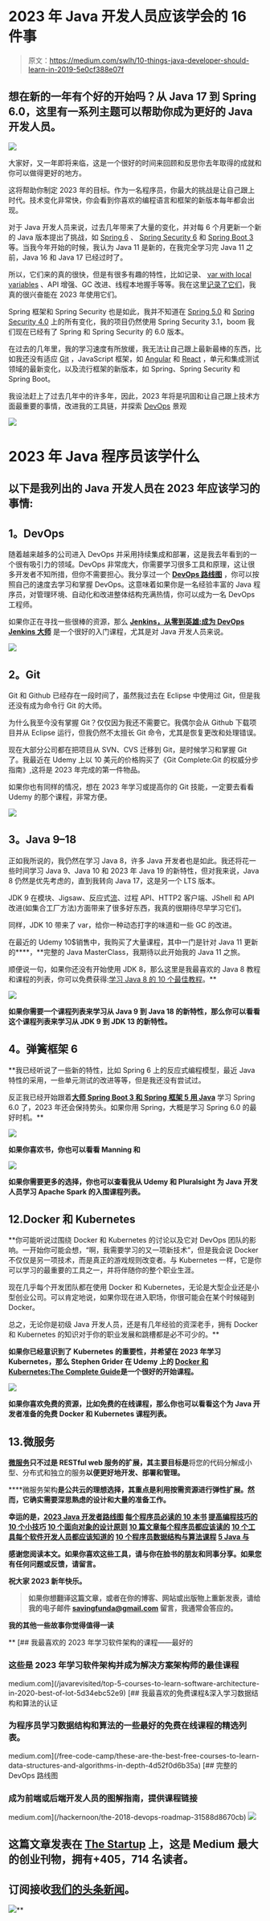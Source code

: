 # 2023 年 Java 开发人员应该学会的 16 件事

> 原文：<https://medium.com/swlh/10-things-java-developer-should-learn-in-2019-5e0cf388e07f>

## 想在新的一年有个好的开始吗？从 Java 17 到 Spring 6.0，这里有一系列主题可以帮助你成为更好的 Java 开发人员。

![](img/aced8a676f6e35c5f7a618a71ff5fd7b.png)

大家好，又一年即将来临，这是一个很好的时间来回顾和反思你去年取得的成就和你可以做得更好的地方。

这将帮助你制定 2023 年的目标。作为一名程序员，你最大的挑战是让自己跟上时代。技术变化非常快，你会看到你喜欢的编程语言和框架的新版本每年都会出现。

对于 Java 开发人员来说，过去几年带来了大量的变化，并对每 6 个月更新一个新的 Java 版本提出了挑战，如 [Spring 6](https://javarevisited.blogspot.com/2018/06/top-6-spring-framework-online-courses-Java-programmers.html) 、 [Spring Security 6](https://javarevisited.blogspot.com/2017/06/3-best-spring-security-online-training-courses-java-programmers.html#axzz5ajt7Ig3L) 和 [Spring Boot 3](https://javarevisited.blogspot.com/2018/05/top-5-courses-to-learn-spring-boot-in.html) 等。当我今年开始的时候，我认为 Java 11 是新的，在我完全学习完 Java 11 之前，Java 16 和 Java 17 已经过时了。

所以，它们来的真的很快，但是有很多有趣的特性，比如记录、 [var with local variables](http://javarevisited.blogspot.sg/2018/03/finally-java-10-has-var-to-declare-local-variables.html) 、API 增强、GC 改进、线程本地握手等等。我在这里[记录了它们](https://javarevisited.blogspot.sg/2018/03/java-10-released-10-new-features-java.html#axzz5ALJyiIAt)，我真的很兴奋能在 2023 年使用它们。

Spring 框架和 Spring Security 也是如此，我并不知道在 [Spring 5.0](http://www.java67.com/2017/11/top-5-free-core-spring-mvc-courses-learn-online.html) 和 [Spring Security 4.0](http://www.java67.com/2017/12/top-5-spring-security-online-training-courses.html) 上的所有变化，我的项目仍然使用 Spring Security 3.1，boom 我们现在已经有了 Spring 和 Spring Security 的 6.0 版本。

在过去的几年里，我的学习速度有所放缓，我无法让自己跟上最新最棒的东西，比如我还没有适应 [Git](https://javarevisited.blogspot.com/2018/01/5-free-git-courses-for-programmers-to-learn-online.html) ，JavaScript 框架，如 [Angular](https://javarevisited.blogspot.com/2018/06/5-best-courses-to-learn-angular.html) 和 [React](https://javarevisited.blogspot.com/2018/08/top-5-react-js-and-redux-courses-to-learn-online.html) ，单元和集成测试领域的最新变化，以及流行框架的新版本，如 Spring、Spring Security 和 Spring Boot。

我设法赶上了过去几年中的许多年，因此，2023 年将是巩固和让自己跟上技术方面最重要的事情，改进我的工具链，并探索 [DevOps](https://javarevisited.blogspot.com/2018/09/10-devops-courses-for-experienced-java-developers.html) 景观

[![](img/d4cbc4039abf8fd93c3ccd9eb0937651.png)](https://click.linksynergy.com/fs-bin/click?id=JVFxdTr9V80&subid=0&offerid=323058.1&type=10&tmpid=14538&RD_PARM1=https%3A%2F%2Fwww.udemy.com%2Fthe-complete-jenkins-course-for-developers-and-devops%2F)

# 2023 年 Java 程序员该学什么

## 以下是我列出的 Java 开发人员在 2023 年应该学习的事情:

## **1。DevOps**

随着越来越多的公司进入 DevOps 并采用持续集成和部署，这是我去年看到的一个很有吸引力的领域。DevOps 非常庞大，你需要学习很多工具和原理，这让很多开发者不知所措，但你不需要担心。我分享过一个 [**DevOps 路线图**](https://javarevisited.blogspot.com/2018/09/the-2018-devops-roadmap-your-guide-to-become-DevOps-Engineer.html) ，你可以按照自己的速度去学习和掌握 DevOps。这意味着如果你是一名经验丰富的 Java 程序员，对管理环境、自动化和改进整体结构充满热情，你可以成为一名 DevOps 工程师。

如果你正在寻找一些很棒的资源，那么 [**Jenkins，从零到英雄:成为 DevOps Jenkins 大师**](https://click.linksynergy.com/deeplink?id=JVFxdTr9V80&mid=39197&murl=https%3A%2F%2Fwww.udemy.com%2Fcourse%2Fjenkins-from-zero-to-hero%2F) 是一个很好的入门课程，尤其是对 Java 开发人员来说。

[![](img/43975fab8ae0deaac61daf0c18ec6ba2.png)](https://click.linksynergy.com/deeplink?id=JVFxdTr9V80&mid=39197&murl=https%3A%2F%2Fwww.udemy.com%2Fcourse%2Fjenkins-from-zero-to-hero%2F)

## **2。Git**

Git 和 Github 已经存在一段时间了，虽然我过去在 Eclipse 中使用过 Git，但是我还没有成为命令行 Git 的大师。

为什么我至今没有掌握 Git？仅仅因为我还不需要它。我偶尔会从 Github 下载项目并从 Eclipse 运行，但我仍然不太擅长 Git 命令，尤其是恢复更改和处理错误。

现在大部分公司都在把项目从 SVN、CVS 迁移到 Git，是时候学习和掌握 Git 了。我最近在 Udemy 上以 10 美元的价格购买了《Git Complete:Git 的权威分步指南》,这将是 2023 年完成的第一件物品。

如果你也有同样的情况，想在 2023 年学习或提高你的 Git 技能，一定要去看看 Udemy 的那个课程，非常方便。

[![](img/c324107c3f4c28071d55893e0fb7791d.png)](https://click.linksynergy.com/fs-bin/click?id=JVFxdTr9V80&subid=0&offerid=323058.1&type=10&tmpid=14538&RD_PARM1=https%3A%2F%2Fwww.udemy.com%2Fgit-complete%2F)

## **3。Java 9–18**

正如我所说的，我仍然在学习 Java 8，许多 Java 开发者也是如此。我还将花一些时间学习 Java 9、Java 10 和 2023 年 Java 19 的新特性，但对我来说，Java 8 仍然是优先考虑的，直到我转向 Java 17，这是另一个 LTS 版本。

JDK 9 在模块、Jigsaw、反应式[流](http://www.java67.com/2016/03/how-to-use-flatmap-in-java-8-stream.html)、过程 API、HTTP2 客户端、JShell 和 API 改进(如集合工厂方法)方面带来了很多好东西，我真的很期待尽早学习它们。

同样，JDK 10 带来了 var，给你一种动态打字的味道和一些 GC 的改进。

在最近的 Udemy 10$销售中，我购买了大量课程，其中一门是针对 Java 11 更新的[](https://click.linksynergy.com/fs-bin/click?id=JVFxdTr9V80&subid=0&offerid=323058.1&type=10&tmpid=14538&RD_PARM1=https%3A%2F%2Fwww.udemy.com%2Fjava-the-complete-java-developer-course%2F)****，**完整的 Java MasterClass，我期待以此开始我的 Java 11 之旅。

顺便说一句，如果你还没有开始使用 JDK 8，那么这里是我最喜欢的 Java 8 教程和课程的列表，你可以免费获得:[学习 Java 8 的 10 个最佳教程](http://www.java67.com/2014/09/top-10-java-8-tutorials-best-of-lot.html)。**

**[![](img/4e700a83a9586ffe61a0bd131454db52.png)](https://click.linksynergy.com/fs-bin/click?id=JVFxdTr9V80&subid=0&offerid=323058.1&type=10&tmpid=14538&RD_PARM1=https%3A%2F%2Fwww.udemy.com%2Fjava-the-complete-java-developer-course%2F)**

**如果你需要一个课程列表来学习从 Java 9 到 Java 18 的新特性，那么你可以看看这个课程列表来学习从 JDK 9 到 JDK 13 的新特性。**

## ****4。弹簧框架 6****

**我已经听说了一些新的特性，比如 Spring 6 上的反应式编程模型，最近 Java 特性的采用，一些单元测试的改进等等，但是我还没有尝试过。

反正我已经开始跟着[**大师 Spring Boot 3 和 Spring 框架 5 用 Java**](https://click.linksynergy.com/deeplink?id=JVFxdTr9V80&mid=39197&murl=https%3A%2F%2Fwww.udemy.com%2Fcourse%2Fspring-boot-and-spring-framework-tutorial-for-beginners%2F&u1=JAVAREVISITED) 学习 Spring 6.0 了，2023 年还会保持势头。如果你用 Spring，大概是学习 Spring 6.0 的最好时机。**

**[![](img/958657915d76ea5cb67afaa4a53e849a.png)](https://click.linksynergy.com/fs-bin/click?id=JVFxdTr9V80&subid=0&offerid=323058.1&type=10&tmpid=14538&RD_PARM1=https%3A%2F%2Fwww.udemy.com%2Fspring-framework-5-beginner-to-guru%2F)**

**如果你喜欢书，你也可以看看 Manning 和[](https://medium.com/u/b80b23aafb18#axzz51uO7MlUG)**

**[![](img/985a7c949172727d284447648bd8d18a.png)](https://medium.com/u/b80b23aafb18#axzz51uO7MlUG)**

**如果你需要更多的选择，你也可以查看我从 Udemy 和 Pluralsight 为 Java 开发人员学习 Apache Spark 的入围课程列表。**

## **12.Docker 和 Kubernetes**

**你可能听说过围绕 Docker 和 Kubernetes 的讨论以及它对 DevOps 团队的影响。一开始你可能会想，“啊，我需要学习的又一项新技术”，但是我会说 Docker 不仅仅是另一项技术，而是真正的游戏规则改变者。与 Kubernetes 一样，它是你可以学习的最重要的工具之一，并将伴随你的整个职业生涯。

现在几乎每个开发团队都在使用 Docker 和 Kubernetes，无论是大型企业还是小型创业公司。可以肯定地说，如果你现在进入职场，你很可能会在某个时候碰到 Docker。

总之，无论你是初级 Java 开发人员，还是有几年经验的资深老手，拥有 Docker 和 Kubernetes 的知识对于你的职业发展和跳槽都是必不可少的。**

**如果你已经意识到了 Kubernetes 的重要性，并希望在 2023 年学习 Kubernetes，那么 Stephen Grider 在 Udemy 上的 [**Docker 和 Kubernetes:The Complete Guide**](https://click.linksynergy.com/deeplink?id=JVFxdTr9V80&mid=39197&murl=https%3A%2F%2Fwww.udemy.com%2Fcourse%2Fdocker-and-kubernetes-the-complete-guide%2F)是一个很好的开始课程。**

**[![](img/f1cbd079adb6fbce85b97e9800cd31ab.png)](https://click.linksynergy.com/deeplink?id=JVFxdTr9V80&mid=39197&murl=https%3A%2F%2Fwww.udemy.com%2Fcourse%2Fdocker-and-kubernetes-the-complete-guide%2F)**

**如果你喜欢免费的资源，比如免费的在线课程，那么你也可以看看这个为 Java 开发者准备的免费 Docker 和 Kubernetes 课程列表。**

## **13.微服务**

**[微服务](/javarevisited/10-best-java-microservices-courses-with-spring-boot-and-spring-cloud-6d04556bdfed)只不过是 RESTful web 服务的扩展，其主要目标是**将您的代码分解成小型、分布式和独立的服务**以便更好地开发、部署和管理。**

****微服务架构**是公共云的理想选择，其重点是利用按需资源进行弹性扩展。然而，它确实需要深思熟虑的设计和大量的准备工作。**

**幸运的是，[2023 Java 开发者路线图](/javarevisited/10-advanced-spring-boot-courses-for-experienced-java-developers-5e57606816bd#123)
[每个程序员必读的 10 本书](http://www.java67.com/2015/03/10-books-every-programmer-and-software-engineer-read.html)
[提高编程技巧的 10 个小技巧](http://javarevisited.blogspot.sg/2014/01/10-tips-to-improve-programming-skill-become-better-programmer.html#axzz553pz1hYh)
[10 个面向对象的设计原则](http://javarevisited.blogspot.sg/2012/03/10-object-oriented-design-principles.html)
[10 篇文章每个程序员都应该读的](http://javarevisited.blogspot.sg/2014/05/10-articles-every-programmer-must-read.html)
[10 个工具每个软件开发人员都应该知道的](http://javarevisited.blogspot.sg/2018/01/10-tools-every-software-developer-know.html)
[10 个程序员数据结构与算法课程](https://hackernoon.com/10-data-structure-algorithms-and-programming-courses-to-crack-any-coding-interview-e1c50b30b927)
[5 Java 与](https://javarevisited.blogspot.com/2018/04/top-5-java-frameworks-to-learn-in-2018_27.html)**

**感谢您阅读本文。如果你喜欢这些工具，请与你在脸书的朋友和同事分享。如果您有任何问题或反馈，请留言。**

**祝大家 2023 新年快乐。**

> **如果你想翻译这篇文章，或者在你的博客、网站或出版物上重新发表，请给我的电子邮件 savingfunda@gmail.com 留言，我通常会答应的。**

**我的其他一些故事你觉得值得一读**

**[](/javarevisited/top-5-courses-to-learn-software-architecture-in-2020-best-of-lot-5d34ebc52e9) [## 我最喜欢的 2023 年学习软件架构的课程——最好的

### 这些是 2023 年学习软件架构并成为解决方案架构师的最佳课程

medium.com](/javarevisited/top-5-courses-to-learn-software-architecture-in-2020-best-of-lot-5d34ebc52e9) [](/free-code-camp/these-are-the-best-free-courses-to-learn-data-structures-and-algorithms-in-depth-4d52f0d6b35a) [## 我最喜欢的免费课程&深入学习数据结构和算法的认证

### 为程序员学习数据结构和算法的一些最好的免费在线课程的精选列表。

medium.com](/free-code-camp/these-are-the-best-free-courses-to-learn-data-structures-and-algorithms-in-depth-4d52f0d6b35a) [](/hackernoon/the-2018-devops-roadmap-31588d8670cb) [## 完整的 DevOps 路线图

### 成为前端或后端开发人员的图解指南，提供课程链接

medium.com](/hackernoon/the-2018-devops-roadmap-31588d8670cb) [![](img/308a8d84fb9b2fab43d66c117fcc4bb4.png)](https://medium.com/swlh)

## 这篇文章发表在 [The Startup](https://medium.com/swlh) 上，这是 Medium 最大的创业刊物，拥有+405，714 名读者。

## 订阅接收[我们的头条新闻](http://growthsupply.com/the-startup-newsletter/)。

[![](img/b0164736ea17a63403e660de5dedf91a.png)](https://medium.com/swlh)**